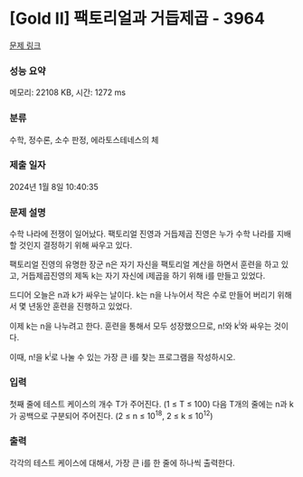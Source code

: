 # [Gold II] 팩토리얼과 거듭제곱 - 3964 

[문제 링크](https://www.acmicpc.net/problem/3964) 

### 성능 요약

메모리: 22108 KB, 시간: 1272 ms

### 분류

수학, 정수론, 소수 판정, 에라토스테네스의 체

### 제출 일자

2024년 1월 8일 10:40:35

### 문제 설명

<p>
	수학 나라에 전쟁이 일어났다. 팩토리얼 진영과 거듭제곱 진영은 누가 수학 나라를 지배할 것인지 결정하기 위해 싸우고 있다.</p>

<p>
	팩토리얼 진영의 유명한 장군 n은 자기 자신을 팩토리얼 계산을 하면서 훈련을 하고 있고, 거듭제곱진영의 제독 k는 자기 자신에 i제곱을 하기 위해 i를 만들고 있었다.</p>

<p>
	드디어 오늘은 n과 k가 싸우는 날이다. k는 n을 나누어서 작은 수로 만들어 버리기 위해서 몇 년동안 훈련을 진행하고 있었다.</p>

<p>
	이제 k는 n을 나누려고 한다. 훈련을 통해서 모두 성장했으므로, n!와 k<sup>i</sup>와 싸우는 것이다.</p>

<p>
	이때, n!을 k<sup>i</sup>로 나눌 수 있는 가장 큰 i를 찾는 프로그램을 작성하시오.</p>

### 입력 

 <p>
	첫째 줄에 테스트 케이스의 개수 T가 주어진다. (1 ≤ T ≤ 100) 다음 T개의 줄에는 n과 k가 공백으로 구분되어 주어진다. (2 ≤ n ≤ 10<sup>18</sup>, 2 ≤  k ≤ 10<sup>12</sup>)</p>

### 출력 

 <p>
	각각의 테스트 케이스에 대해서, 가장 큰 i를 한 줄에 하나씩 출력한다.</p>

